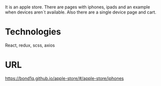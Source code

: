 It is an apple store. There are pages with iphones, ipads and an example when devices aren`t available. Also there are a single device page and cart. 

# Technologies
React, redux, scss, axios 

# URL 
https://bond1q.github.io/apple-store/#/apple-store/iphones
